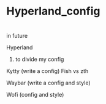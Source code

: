 # Hyperland_config
#
#
in future

Hyperland
1) to divide my config

Kytty
(write a config)
    Fish vs zth


Waybar
(write a config and style)

Wofi
(config and style)



